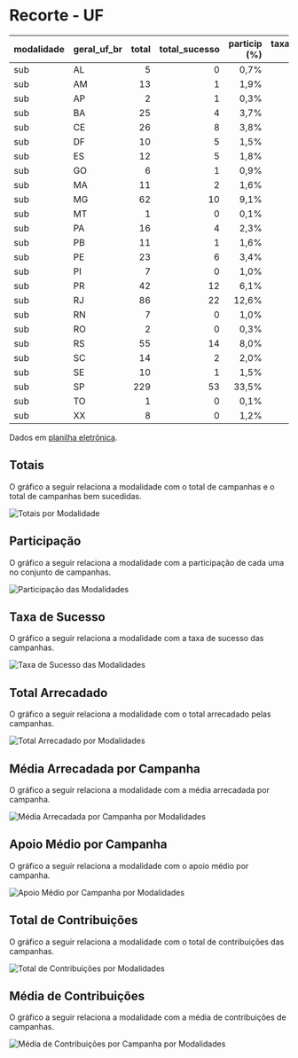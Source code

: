 # Recorte - UF

| modalidade   | geral_uf_br   |   total |   total_sucesso |   particip (%) |   taxa_sucesso (%) |   arrecadado_sucesso (R$) |   media_sucesso (R$) |   std_sucesso (R$) |   min_sucesso (R$) |   max_sucesso (R$) |   apoio_medio (R$) |   contribuicoes |   media_contribuicoes |
|:-------------|:--------------|--------:|----------------:|---------------:|-------------------:|--------------------------:|---------------------:|-------------------:|-------------------:|-------------------:|-------------------:|----------------:|----------------------:|
| sub          | AL            |       5 |               0 |           0,7% |               0,0% |                      0,00 |                 0,00 |               0,00 |               0,00 |               0,00 |               0,00 |               0 |                   0,0 |
| sub          | AM            |      13 |               1 |           1,9% |               7,7% |                      2,02 |                 2,02 |               0,00 |               2,02 |               2,02 |               1,01 |               2 |                   2,0 |
| sub          | AP            |       2 |               1 |           0,3% |              50,0% |                     70,02 |                70,02 |               0,00 |              70,02 |              70,02 |              70,02 |               1 |                   1,0 |
| sub          | BA            |      25 |               4 |           3,7% |              16,0% |                    392,12 |                98,03 |              24,95 |              76,68 |             127,07 |              32,68 |              12 |                   3,0 |
| sub          | CE            |      26 |               8 |           3,8% |              30,8% |                    615,96 |                76,99 |              87,20 |               3,16 |             252,23 |              25,66 |              24 |                   3,0 |
| sub          | DF            |      10 |               5 |           1,5% |              50,0% |                  1.789,00 |               357,80 |             222,39 |             102,01 |             606,04 |               9,62 |             186 |                  37,2 |
| sub          | ES            |      12 |               5 |           1,8% |              41,7% |                    476,39 |                95,28 |             141,24 |              10,54 |             344,69 |              17,64 |              27 |                   5,4 |
| sub          | GO            |       6 |               1 |           0,9% |              16,7% |                    277,47 |               277,47 |               0,00 |             277,47 |             277,47 |              14,60 |              19 |                  19,0 |
| sub          | MA            |      11 |               2 |           1,6% |              18,2% |                     55,76 |                27,88 |              30,06 |               6,63 |              49,14 |               9,29 |               6 |                   3,0 |
| sub          | MG            |      62 |              10 |           9,1% |              16,1% |                  4.465,64 |               446,56 |           1.066,78 |               7,15 |           3.475,05 |              19,17 |             233 |                  23,3 |
| sub          | MT            |       1 |               0 |           0,1% |               0,0% |                      0,00 |                 0,00 |               0,00 |               0,00 |               0,00 |               0,00 |               0 |                   0,0 |
| sub          | PA            |      16 |               4 |           2,3% |              25,0% |                    293,87 |                73,47 |              66,14 |               5,28 |             157,76 |              19,59 |              15 |                   3,8 |
| sub          | PB            |      11 |               1 |           1,6% |               9,1% |                    140,18 |               140,18 |               0,00 |             140,18 |             140,18 |              28,04 |               5 |                   5,0 |
| sub          | PE            |      23 |               6 |           3,4% |              26,1% |                  1.088,70 |               181,45 |             209,32 |               5,26 |             538,07 |              17,01 |              64 |                  10,7 |
| sub          | PI            |       7 |               0 |           1,0% |               0,0% |                      0,00 |                 0,00 |               0,00 |               0,00 |               0,00 |               0,00 |               0 |                   0,0 |
| sub          | PR            |      42 |              12 |           6,1% |              28,6% |                  4.227,20 |               352,27 |             491,75 |               6,33 |           1.809,10 |              17,91 |             236 |                  19,7 |
| sub          | RJ            |      86 |              22 |          12,6% |              25,6% |                  6.116,28 |               278,01 |             408,56 |               3,80 |           1.594,03 |              24,27 |             252 |                  11,5 |
| sub          | RN            |       7 |               0 |           1,0% |               0,0% |                      0,00 |                 0,00 |               0,00 |               0,00 |               0,00 |               0,00 |               0 |                   0,0 |
| sub          | RO            |       2 |               0 |           0,3% |               0,0% |                      0,00 |                 0,00 |               0,00 |               0,00 |               0,00 |               0,00 |               0 |                   0,0 |
| sub          | RS            |      55 |              14 |           8,0% |              25,5% |                  4.193,00 |               299,50 |             239,17 |               1,09 |             657,08 |              19,87 |             211 |                  15,1 |
| sub          | SC            |      14 |               2 |           2,0% |              14,3% |                  2.207,97 |             1.103,99 |             918,36 |             454,61 |           1.753,37 |              24,81 |              89 |                  44,5 |
| sub          | SE            |      10 |               1 |           1,5% |              10,0% |                     53,86 |                53,86 |               0,00 |              53,86 |              53,86 |              53,86 |               1 |                   1,0 |
| sub          | SP            |     229 |              53 |          33,5% |              23,1% |                 16.721,53 |               315,50 |             902,69 |               3,80 |           5.087,08 |              20,27 |             825 |                  15,6 |
| sub          | TO            |       1 |               0 |           0,1% |               0,0% |                      0,00 |                 0,00 |               0,00 |               0,00 |               0,00 |               0,00 |               0 |                   0,0 |
| sub          | XX            |       8 |               0 |           1,2% |               0,0% |                      0,00 |                 0,00 |               0,00 |               0,00 |               0,00 |               0,00 |               0 |                   0,0 |

Dados em [planilha eletrônica](./dados/sub-uf.xlsx).


## Totais

O gráfico a seguir relaciona a modalidade com o total de campanhas e o total de campanhas bem sucedidas.

![Totais por Modalidade](./img/sub-uf-totais.png)


## Participação

O gráfico a seguir relaciona a modalidade com a participação de cada uma no conjunto de campanhas.

![Participação das Modalidades](./img/sub-uf-participacao.png)


## Taxa de Sucesso

O gráfico a seguir relaciona a modalidade com a taxa de sucesso das campanhas.

![Taxa de Sucesso das Modalidades](./img/sub-uf-taxa-sucesso.png)


## Total Arrecadado

O gráfico a seguir relaciona a modalidade com o total arrecadado pelas campanhas.

![Total Arrecadado por Modalidades](./img/sub-uf-total-arrecadado.png)


## Média Arrecadada por Campanha

O gráfico a seguir relaciona a modalidade com a média arrecadada por campanha.

![Média Arrecadada por Campanha por Modalidades](./img/sub-uf-media-arrecadada.png)


## Apoio Médio por Campanha

O gráfico a seguir relaciona a modalidade com o apoio médio por campanha.

![Apoio Médio por Campanha por Modalidades](./img/sub-uf-apoio-medio.png)


## Total de Contribuições

O gráfico a seguir relaciona a modalidade com o total de contribuições das campanhas.

![Total de Contribuições por Modalidades](./img/sub-uf-total-contribuicoes.png)


## Média de Contribuições

O gráfico a seguir relaciona a modalidade com a média de contribuições de campanhas.

![Média de Contribuições por Campanha por Modalidades](./img/sub-uf-media-contribuicoes.png)



